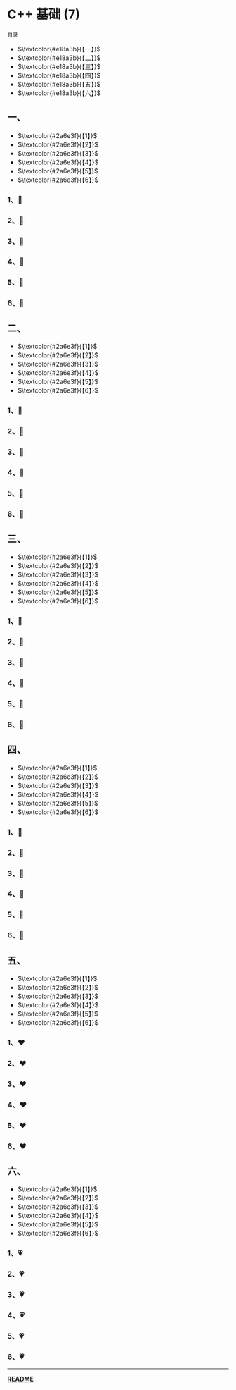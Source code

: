 # C++ 基础 (7)

<a id="0">`目录`</a>

- $\textcolor{#e18a3b}{【一】}$**[](#1)**
- $\textcolor{#e18a3b}{【二】}$**[](#2)**
- $\textcolor{#e18a3b}{【三】}$**[](#3)**
- $\textcolor{#e18a3b}{【四】}$**[](#4)**
- $\textcolor{#e18a3b}{【五】}$**[](#5)**
- $\textcolor{#e18a3b}{【六】}$**[](#6)**

## 一、

<a id="1"><!--目录--></a>

- $\textcolor{#2a6e3f}{【1】}$ [](#1.1)
- $\textcolor{#2a6e3f}{【2】}$ [](#1.2)
- $\textcolor{#2a6e3f}{【3】}$ [](#1.3)
- $\textcolor{#2a6e3f}{【4】}$ [](#1.4)
- $\textcolor{#2a6e3f}{【5】}$ [](#1.5)
- $\textcolor{#2a6e3f}{【6】}$ [](#1.6)

### 1、<a id="1.1">💚</a>

### 2、<a id="1.2">💚</a>

### 3、<a id="1.3">💚</a>

### 4、<a id="1.4">💚</a>

### 5、<a id="1.5">💚</a>

### 6、<a id="1.6">💚</a>

[<!--返回目录-->](#1)

## 二、

<a id="2"><!--目录--></a>

- $\textcolor{#2a6e3f}{【1】}$ [](#2.1)
- $\textcolor{#2a6e3f}{【2】}$ [](#2.2)
- $\textcolor{#2a6e3f}{【3】}$ [](#2.3)
- $\textcolor{#2a6e3f}{【4】}$ [](#2.4)
- $\textcolor{#2a6e3f}{【5】}$ [](#2.5)
- $\textcolor{#2a6e3f}{【6】}$ [](#2.6)

### 1、<a id="2.1">💛</a>

### 2、<a id="2.2">💛</a>

### 3、<a id="2.3">💛</a>

### 4、<a id="2.4">💛</a>

### 5、<a id="2.5">💛</a>

### 6、<a id="2.6">💛</a>

[<!--返回目录-->](#2)

## 三、

<a id="3"><!--目录--></a>

- $\textcolor{#2a6e3f}{【1】}$ [](#3.1)
- $\textcolor{#2a6e3f}{【2】}$ [](#3.2)
- $\textcolor{#2a6e3f}{【3】}$ [](#3.3)
- $\textcolor{#2a6e3f}{【4】}$ [](#3.4)
- $\textcolor{#2a6e3f}{【5】}$ [](#3.5)
- $\textcolor{#2a6e3f}{【6】}$ [](#3.6)

### 1、<a id="3.1">💙</a>

### 2、<a id="3.2">💙</a>

### 3、<a id="3.3">💙</a>

### 4、<a id="3.4">💙</a>

### 5、<a id="3.5">💙</a>

### 6、<a id="3.6">💙</a>

[<!--返回目录-->](#3)

## 四、

<a id="4"><!--目录--></a>

- $\textcolor{#2a6e3f}{【1】}$ [](#4.1)
- $\textcolor{#2a6e3f}{【2】}$ [](#4.2)
- $\textcolor{#2a6e3f}{【3】}$ [](#4.3)
- $\textcolor{#2a6e3f}{【4】}$ [](#4.4)
- $\textcolor{#2a6e3f}{【5】}$ [](#4.5)
- $\textcolor{#2a6e3f}{【6】}$ [](#4.6)

### 1、<a id="4.1">💜</a>

### 2、<a id="4.2">💜</a>

### 3、<a id="4.3">💜</a>

### 4、<a id="4.4">💜</a>

### 5、<a id="4.5">💜</a>

### 6、<a id="4.6">💜</a>

[<!--返回目录-->](#4)

## 五、

<a id="5"><!--目录--></a>

- $\textcolor{#2a6e3f}{【1】}$ [](#5.1)
- $\textcolor{#2a6e3f}{【2】}$ [](#5.2)
- $\textcolor{#2a6e3f}{【3】}$ [](#5.3)
- $\textcolor{#2a6e3f}{【4】}$ [](#5.4)
- $\textcolor{#2a6e3f}{【5】}$ [](#5.5)
- $\textcolor{#2a6e3f}{【6】}$ [](#5.6)

### 1、<a id="5.1">❤</a>

### 2、<a id="5.2">❤</a>

### 3、<a id="5.3">❤</a>

### 4、<a id="5.4">❤</a>

### 5、<a id="5.5">❤</a>

### 6、<a id="5.6">❤</a>

[<!--返回目录-->](#5)

## 六、

<a id="6"><!--目录--></a>

- $\textcolor{#2a6e3f}{【1】}$ [](#6.1)
- $\textcolor{#2a6e3f}{【2】}$ [](#6.2)
- $\textcolor{#2a6e3f}{【3】}$ [](#6.3)
- $\textcolor{#2a6e3f}{【4】}$ [](#6.4)
- $\textcolor{#2a6e3f}{【5】}$ [](#6.5)
- $\textcolor{#2a6e3f}{【6】}$ [](#6.6)

### 1、<a id="6.1">💗</a>

### 2、<a id="6.2">💗</a>

### 3、<a id="6.3">💗</a>

### 4、<a id="6.4">💗</a>

### 5、<a id="6.5">💗</a>

### 6、<a id="6.6">💗</a>

---

[<!--返回目录-->](#6)

[<!--返回总目录-->](#0)

**[README](../../README.md)**